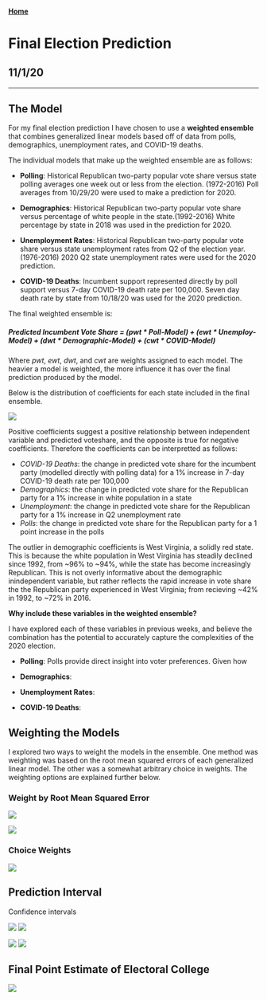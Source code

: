 #### [Home](https://cassidybargell.github.io/election_analytics/)

# Final Election Prediction
## 11/1/20

<hr>

## The Model

For my final election prediction I have chosen to use a **weighted ensemble** that combines generalized linear models based off of data from polls, demographics, unemployment rates, and COVID-19 deaths.

The individual models that make up the weighted ensemble are as follows: 

* **Polling**: Historical Republican two-party popular vote share versus state polling averages one week out or less from the election. (1972-2016) Poll averages from 10/29/20 were used to make a prediction for 2020. 

* **Demographics**: Historical Republican two-party popular vote share versus percentage of white people in the state.(1992-2016) White percentage by state in 2018 was used in the prediction for 2020.

* **Unemployment Rates**: Historical Republican two-party popular vote share versus state unemployment rates from Q2 of the election year. (1976-2016) 2020 Q2 state unemployment rates were used for the 2020 prediction.

* **COVID-19 Deaths**: Incumbent support represented directly by poll support versus 7-day COVID-19 death rate per 100,000. Seven day death rate by state from 10/18/20 was used for the 2020 prediction.

The final weighted ensemble is: 

##### **Predicted Incumbent Vote Share** = (*pwt* * Poll-Model) + (*ewt* * Unemploy-Model) + (*dwt* * Demographic-Model) + (*cwt* * COVID-Model)

Where *pwt*, *ewt*, *dwt*, and *cwt* are weights assigned to each model. The heavier a model is weighted, the more influence it has over the final prediction produced by the model. 

Below is the distribution of coefficients for each state included in the final ensemble.

![](../figures/10_31_hist_coef.png)

Positive coefficients suggest a positive relationship between independent variable and predicted voteshare, and the opposite is true for negative coefficients. Therefore the coefficients can be interpretted as follows: 

* *COVID-19 Deaths*: the change in predicted vote share for the incumbent party (modelled directly with polling data) for a 1% increase in 7-day COVID-19 death rate per 100,000
* *Demographics*: the change in predicted vote share for the Republican party for a 1% increase in white population in a state
* *Unemployment*: the change in predicted vote share for the Republican party for a 1% increase in Q2 unemployment rate 
* *Polls*: the change in predicted vote share for the Republican party for a 1 point increase in the polls

The outlier in demographic coefficients is West Virginia, a solidly red state. This is because the white population in West Virginia has steadily declined since 1992, from ~96% to ~94%, while the state has become increasingly Republican. This is not overly informative about the demographic inindependent variable, but rather reflects the rapid increase in vote share the the Republican party experienced in West Virginia; from recieving ~42% in 1992, to ~72% in 2016. 

**Why include these variables in the weighted ensemble?**

I have explored each of these variables in previous weeks, and believe the combination has the potential to accurately capture the complexities of the 2020 election. 

* **Polling**: Polls provide direct insight into voter preferences. Given how 

* **Demographics**: 

* **Unemployment Rates**: 

* **COVID-19 Deaths**: 

## Weighting the Models

I explored two ways to weight the models in the ensemble. One method was weighting was based on the root mean squared errors of each generalized linear model. The other was a somewhat arbitrary choice in weights. The weighting options are explained further below. 

### Weight by Root Mean Squared Error

![](../figures/10_31_hist_rmse.png)

![](../figures/rmse_10_31_predictionmap.png)

### Choice Weights

![](../figures/10_31_predictionmap.png)

## Prediction Interval

Confidence intervals

![](../figures/rmse_10_31_ci_predictions.png)
![](../figures/rmse_10_31_swing.png)

![](../figures/10_31_ci_predictions.png)
![](../figures/10_31_swing.png)


## Final Point Estimate of Electoral College

![](../figures/10_31_predictionmap_winners.png)


